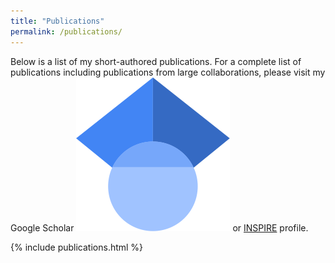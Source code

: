 ```yaml
---
title: "Publications"
permalink: /publications/
---
```

Below is a list of my short-authored publications. For a complete list of publications including publications from large collaborations, please visit my Google Scholar <a href="https://scholar.google.com/citations?user=EcFhopXwEb0C&hl=en&oi=sra"><img class="svg-icon" src="/assets/google_scholar_icon.svg"></a> or [INSPIRE](https://inspirehep.net/literature?sort=mostrecent&size=50&page=1&q=M.A.Shaikh.1&arxiv_categories=astro-ph.HE) profile.

{% include publications.html %}
